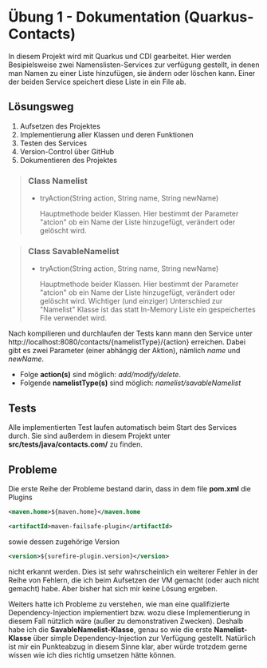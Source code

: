# Übung 1 - Dokumentation (Quarkus-Contacts)

In diesem Projekt wird mit Quarkus und CDI gearbeitet. Hier werden Besipielsweise zwei Namenslisten-Services zur verfügung gestellt, in denen man Namen zu einer Liste hinzufügen, sie ändern oder löschen kann. Einer der beiden Service speichert diese Liste in ein File ab.

## Lösungsweg

1. Aufsetzen des Projektes
2. Implementierung aller Klassen und deren Funktionen
3. Testen des Services
4. Version-Control über GitHub
5. Dokumentieren des Projektes

> ### Class Namelist
> * tryAction(String action, String name, String newName)
> 
>   Hauptmethode beider Klassen. Hier bestimmt der Parameter "atcion" ob ein Name der Liste hinzugefügt, verändert oder gelöscht wird.


> ### Class SavableNamelist
> * tryAction(String action, String name, String newName)
> 
>   Hauptmethode beider Klassen. Hier bestimmt der Parameter "atcion" ob ein Name der Liste hinzugefügt, verändert oder gelöscht wird. Wichtiger (und einziger) Unterschied zur "Namelist" Klasse ist das statt In-Memory Liste ein gespeichertes File verwendet wird.

Nach kompilieren und durchlaufen der Tests kann mann den Service unter http://localhost:8080/contacts/{namelistType}/{action} erreichen. Dabei gibt es zwei Parameter (einer abhängig der Aktion), nämlich *name* und *newName*. 
* Folge **action(s)** sind möglich: *add/modify/delete*. 
* Folgende **namelistType(s)** sind möglich: *namelist/savableNamelist*

## Tests

Alle implementierten Test laufen automatisch beim Start des Services durch. Sie sind außerdem in diesem Projekt unter **src/tests/java/contacts.com/** zu finden. 

## Probleme

Die erste Reihe der Probleme bestand darin, dass in dem file **pom.xml** die Plugins 
```xml
<maven.home>${maven.home}</maven.home
```
```xml
<artifactId>maven-failsafe-plugin</artifactId>
```
sowie dessen zugehörige Version
```xml
<version>${surefire-plugin.version}</version>
```
nicht erkannt werden. Dies ist sehr wahrscheinlich ein weiterer Fehler in der Reihe von Fehlern, die ich beim Aufsetzen der VM gemacht (oder auch nicht gemacht) habe. Aber bisher hat sich mir keine Lösung ergeben. 

Weiters hatte ich Probleme zu verstehen, wie man eine qualifizierte Dependency-Injection implementiert bzw. wozu diese Implementierung in diesem Fall nützlich wäre (außer zu demonstrativen Zwecken). Deshalb habe ich die **SavableNamelist-Klasse**, genau so wie die erste **Namelist-Klasse** über simple Dependency-Injection zur Verfügung gestellt. Natürlich ist mir ein Punkteabzug in diesem Sinne klar, aber würde trotzdem gerne wissen wie ich dies richtig umsetzen hätte können.
